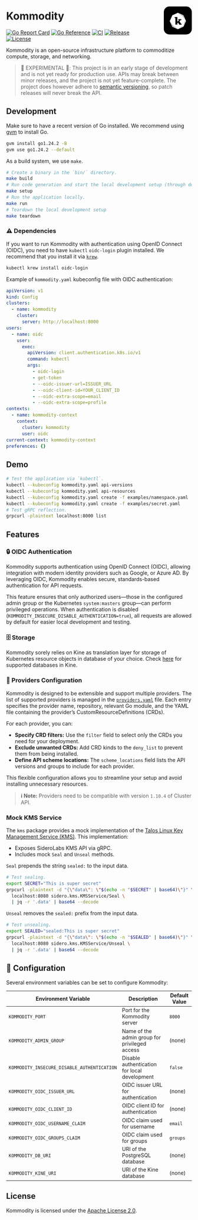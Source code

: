 <img src="public/kommodity-logo.jpeg" alt="Kommodity Logo" style="border-radius: 15px; max-width: 150px; width: 15%; float: right; margin-top: 30px; margin-left: 30px; margin-bottom: 30px;"/>

# Kommodity

[![Go Report Card](https://img.shields.io/badge/go%20report-A+-brightgreen?style=flat-square)](https://goreportcard.com/report/github.com/kommodity-io/kommodity)
[![Go Reference](https://img.shields.io/badge/godoc-reference-blue?style=flat-square)](https://pkg.go.dev/github.com/kommodity-io/kommodity)
[![CI](https://img.shields.io/github/actions/workflow/status/kommodity-io/kommodity/release.yml?branch=main&label=ci&style=flat-square)](https://github.com/kommodity-io/kommodity/actions)
[![Release](https://img.shields.io/github/v/release/kommodity-io/kommodity?include_prereleases&label=release&style=flat-square)](https://github.com/kommodity-io/kommodity/releases)
[![License](https://img.shields.io/github/license/kommodity-io/kommodity?style=flat-square)](https://github.com/kommodity-io/kommodity/blob/main/LICENSE)

Kommodity is an open-source infrastructure platform to commoditize compute, storage, and networking.

> 🚧 EXPERIMENTAL 🚧: This project is in an early stage of development and is not yet ready for production use. APIs may break between minor releases, and the project is not yet feature-complete. The project does however adhere to [semantic versioning][semver], so patch releases will never break the API.

## Development

Make sure to have a recent version of Go installed. We recommend using [gvm][gvm] to install Go.

```bash
gvm install go1.24.2 -B
gvm use go1.24.2 --default
```

As a build system, we use `make`.

```bash
# Create a binary in the `bin/` directory.
make build
# Run code generation and start the local development setup (through docker compose)
make setup
# Run the application locally.
make run
# Teardown the local development setup
make teardown
```

### ⚠️ Dependencies

If you want to run Kommodity with authentication using OpenID Connect (OIDC), you need to have `kubectl` `oidc-login` plugin installed. We recommend that you install it via [`krew`](https://krew.sigs.k8s.io/docs/user-guide/setup/install/).

```bash
kubectl krew install oidc-login
```

Example of `kommodity.yaml` kubeconfig file with OIDC authentication:

```yaml
apiVersion: v1
kind: Config
clusters:
  - name: kommodity
    cluster:
      server: http://localhost:8000
users:
  - name: oidc
    user:
      exec:
        apiVersion: client.authentication.k8s.io/v1
        command: kubectl
        args:
          - oidc-login
          - get-token
          - --oidc-issuer-url=ISSUER_URL
          - --oidc-client-id=YOUR_CLIENT_ID
          - --oidc-extra-scope=email
          - --oidc-extra-scope=profile
contexts:
  - name: kommodity-context
    context:
      cluster: kommodity
      user: oidc
current-context: kommodity-context
preferences: {}
```

## Demo

```bash
# Test the application via `kubectl`.
kubectl --kubeconfig kommodity.yaml api-versions
kubectl --kubeconfig kommodity.yaml api-resources
kubectl --kubeconfig kommodity.yaml create -f examples/namespace.yaml
kubectl --kubeconfig kommodity.yaml create -f examples/secret.yaml
# Test gRPC reflection.
grpcurl -plaintext localhost:8000 list
```

## Features

### 🔒 OIDC Authentication

Kommodity supports authentication using OpenID Connect (OIDC), allowing integration with modern identity providers such as Google, or Azure AD. By leveraging OIDC, Kommodity enables secure, standards-based authentication for API requests.

This feature ensures that only authorized users—those in the configured admin group or the Kubernetes `system:masters` group—can perform privileged operations. When authentication is disabled (`KOMMODITY_INSECURE_DISABLE_AUTHENTICATION=true`), all requests are allowed by default for easier local development and testing.

### 🗄️ Storage

Kommodity sorely relies on Kine as translation layer for storage of Kubernetes resource objects in database of your choice. Check [here](https://deepwiki.com/k3s-io/kine#backend-driver-architecture) for supported databases in Kine.

### 🧩 Providers Configuration

Kommodity is designed to be extensible and support multiple providers. The list of supported providers is managed in the [`providers.yaml`](pkg/provider/providers.yaml) file. Each entry specifies the provider name, repository, relevant Go module, and the YAML file containing the provider’s CustomResourceDefinitions (CRDs).

For each provider, you can:

- **Specify CRD filters:** Use the `filter` field to select only the CRDs you need for your deployment.
- **Exclude unwanted CRDs:** Add CRD kinds to the `deny_list` to prevent them from being installed.
- **Define API scheme locations:** The `scheme_locations` field lists the API versions and groups to include for each provider.

This flexible configuration allows you to streamline your setup and avoid installing unnecessary resources.

> **ℹ️ Note:** Providers need to be compatible with version `1.10.4` of Cluster API.

### Mock KMS Service

The `kms` package provides a mock implementation of the [Talos Linux Key Management Service (KMS)][talos-kms-api]. This implementation:

- Exposes SideroLabs KMS API via gRPC.
- Includes mock `Seal` and `Unseal` methods.

`Seal` prepends the string `sealed:` to the input data.

```bash
# Test sealing.
export SECRET="This is super secret"
grpcurl -plaintext -d "{\"data\": \"$(echo -n "$SECRET" | base64)\"}" \
  localhost:8080 sidero.kms.KMSService/Seal \
  | jq -r '.data' | base64 --decode
```

`Unseal` removes the `sealed:` prefix from the input data.

```bash
# Test unsealing.
export SEALED="sealed:This is super secret"
grpcurl -plaintext -d "{\"data\": \"$(echo -n "$SEALED" | base64)\"}" \
  localhost:8080 sidero.kms.KMSService/Unseal \
  | jq -r '.data' | base64 --decode
```

## 🔧 Configuration

Several environment variables can be set to configure Kommodity:

| Environment Variable        | Description                                              | Default Value        |
|-----------------------------|----------------------------------------------------------|----------------------|
| `KOMMODITY_PORT`            | Port for the Kommodity server                            | `8000`               |
| `KOMMODITY_ADMIN_GROUP`     | Name of the admin group for privileged access            | (none)               |
| `KOMMODITY_INSECURE_DISABLE_AUTHENTICATION` | Disable authentication for local development         | `false`  |
| `KOMMODITY_OIDC_ISSUER_URL` | OIDC issuer URL for authentication                       | (none)               |
| `KOMMODITY_OIDC_CLIENT_ID`  | OIDC client ID for authentication                        | (none)               |
| `KOMMODITY_OIDC_USERNAME_CLAIM` | OIDC claim used for username                         | `email`              |
| `KOMMODITY_OIDC_GROUPS_CLAIM`  | OIDC claim used for groups                            | `groups`             |
| `KOMMODITY_DB_URI`          | URI of the PostgreSQL database                           | (none)               |
| `KOMMODITY_KINE_URI`        | URI of the Kine database                                 | (none)               |

## License

Kommodity is licensed under the [Apache License 2.0](LICENSE).

[gvm]: https://github.com/moovweb/gvm
[talos-kms-api]: https://github.com/siderolabs/kms-client/blob/main/api/kms/kms.proto
[semver]: https://semver.org
